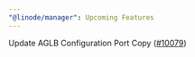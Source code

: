 ```yaml
---
"@linode/manager": Upcoming Features
---
```


Update AGLB Configuration Port Copy ([#10079](https://github.com/linode/manager/pull/10079))
